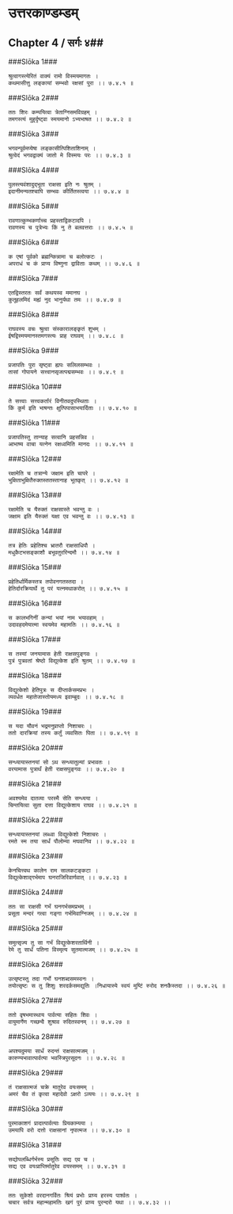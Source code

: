 उत्तरकाण्डम्डम्
===============================


## Chapter 4  / सर्गः ४##


###Slōka 1###


    श्रुत्वागस्त्येरितं वाक्यं रामो विस्मयमागतः ।
    कथमासीत्तु लङ्कायां सम्भवो रक्षसां पुरा ।। ७.४.१ ॥


###Slōka 2###


    ततः शिरः कम्पयित्वा त्रेताग्निसमविग्रहम् ।
    तमगस्त्यं मुहुर्दृष्ट्वा स्मयमानो ऽभ्यभाषत ।। ७.४.२ ॥


###Slōka 3###


    भगवन्पूर्वमप्येषा लङ्कासीत्पिशिताशिनाम् ।
    श्रुत्वेदं भगवद्वाक्यं जातो मे विस्मयः परः ।। ७.४.३ ॥


###Slōka 4###


    पुलस्त्यवंशादुद्भूता राक्षसा इति नः श्रुतम् ।
    इदानीमन्यतश्चापि सम्भवः कीर्तितस्त्वया ।। ७.४.४ ॥


###Slōka 5###


    रावणात्कुम्भकर्णाच्च प्रहस्ताद्विकटादपि ।
    रावणस्य च पुत्रेभ्यः किं नु ते बलवत्तराः ।। ७.४.५ ॥


###Slōka 6###


    क एषां पूर्वको ब्रह्मन्किन्नामा च बलोत्कटः ।
    अपराधं च कं प्राप्य विष्णुना द्राविताः कथम् ।। ७.४.६ ॥


###Slōka 7###


    एतद्विस्तरतः सर्वं कथयस्व ममानघ ।
    कुतूहलमिदं मह्यं नुद भानुर्यथा तमः ।। ७.४.७ ॥


###Slōka 8###


    राघवस्य वचः श्रुत्वा संस्कारालङ्कृतं शुभम् ।
    ईषद्विस्मयमानस्तमगस्त्यः प्राह राघवम् ।। ७.४.८ ॥


###Slōka 9###


    प्रजापतिः पुरा सृष्ट्वा ह्यपः सलिलसम्भवः ।
    तासां गोपायने सत्त्वानसृजत्पद्मसम्भवः ।। ७.४.९ ॥


###Slōka 10###


    ते सत्त्वाः सत्त्वकर्तारं विनीतवदुपस्थिताः ।
    किं कुर्म इति भाषन्तः क्षुत्पिपासाभयार्दिताः ।। ७.४.१० ॥


###Slōka 11###


    प्रजापतिस्तु तान्याह सत्वानि प्रहसन्निव ।
    आभाष्य वाचा यत्नेन रक्षध्वमिति मानदः ।। ७.४.११ ॥


###Slōka 12###


    रक्षामेति च तत्रान्ये जक्षाम इति चापरे ।
    भुक्षिताभुक्षितैरुक्तस्ततस्तानाह भूतकृत् ।। ७.४.१२ ॥


###Slōka 13###


    रक्षामेति च यैरुक्तं राक्षसास्ते भवन्तु वः ।
    जक्षाम इति यैरुक्तं यक्षा एव भवन्तु वः ।। ७.४.१३ ॥


###Slōka 14###


    तत्र हेतिः प्रहेतिश्च भ्रातरौ राक्षसाधिपौ ।
    मधुकैटभसङ्काशौ बभूवतुररिन्दमौ ।। ७.४.१४ ॥


###Slōka 15###


    प्रहेतिर्धार्मिकस्तत्र तपोवनगतस्तदा ।
    हेतिर्दारक्रियार्थे तु परं यत्नमथाकरोत् ।। ७.४.१५ ॥


###Slōka 16###


    स कालभगिनीं कन्यां भयां नाम भयावहाम् ।
    उदावहदमेयात्मा स्वयमेव महामतिः ।। ७.४.१६ ॥


###Slōka 17###


    स तस्यां जनयामास हेती राक्षसपुङ्गवः ।
    पुत्रं पुत्रवतां श्रेष्ठो विद्युत्केश इति श्रुतम् ।। ७.४.१७ ॥


###Slōka 18###


    विद्युत्केशो हेतिपुत्रः स दीप्तार्कसमप्रभः ।
    व्यवर्धत महातेजास्तोयमध्य इवाम्बुदः ।। ७.४.१८ ॥


###Slōka 19###


    स यदा यौवनं भद्रमनुप्राप्तो निशाचरः ।
    ततो दारक्रियां तस्य कर्तुं व्यवसितः पिता ।। ७.४.१९ ॥


###Slōka 20###


    सन्ध्यायास्तनयां सो ऽथ सन्ध्यातुल्यां प्रभावतः ।
    वरयामास पुत्रार्थं हेती राक्षसपुङ्गवः ।। ७.४.२० ॥


###Slōka 21###


    अवश्यमेव दातव्या परस्मै सेति सन्ध्यया ।
    चिन्तयित्वा सुता दत्ता विद्युत्केशाय राघव ।। ७.४.२१ ॥


###Slōka 22###


    सन्ध्यायास्तनयां लब्ध्वा विद्युत्केशो निशाचरः ।
    रमते स्म तया सार्धं पौलोम्या मघवानिव ।। ७.४.२२ ॥


###Slōka 23###


    केनचित्त्वथ कालेन राम सालकटङ्कटा ।
    विद्युत्केशाद्गर्भमाप घनराजिरिवार्णवात् ।। ७.४.२३ ॥


###Slōka 24###


    ततः सा राक्षसी गर्भं घनगर्भसमप्रभम् ।
    प्रसूता मन्दरं गत्वा गङ्गा गर्भमिवाग्निजम् ।। ७.४.२४ ॥


###Slōka 25###


    समुत्सृज्य तु सा गर्भं विद्युत्केशरतार्थिनी ।
    रेमे तु सार्धं पतिना विस्मृत्य सुतमात्मजम् ।। ७.४.२५ ॥


###Slōka 26###


    उत्सृष्टस्तु तदा गर्भो घनशब्दसमस्वनः ।
    तयोत्सृष्टः स तु शिशुः शरदर्कसमद्युतिः ।निधायास्ये स्वयं मुष्टिं रुरोद शनकैस्तदा ।। ७.४.२६ ॥


###Slōka 27###


    ततो वृषभमास्थाय पार्वत्या सहितः शिवः ।
    वायुमार्गेण गच्छन्वै शुश्राव रुदितस्वनम् ।। ७.४.२७ ॥


###Slōka 28###


    अपश्यदुमया सार्धं रुदन्तं राक्षसात्मजम् ।
    कारुण्यभावात्पार्वत्या भवस्त्रिपुरसूदनः ।। ७.४.२८ ॥


###Slōka 29###


    तं राक्षसात्मजं चक्रे मातुरेव वयःसमम् ।
    अमरं चैव तं कृत्वा महादेवो ऽक्षरो ऽव्ययः ।। ७.४.२९ ॥


###Slōka 30###


    पुरमाकाशगं प्रादात्पार्वत्याः प्रियकाम्यया ।
    उमयापि वरो दत्तो राक्षसानां नृपात्मज ।। ७.४.३० ॥


###Slōka 31###


    सद्योपलब्धिर्गर्भस्य प्रसूतिः सद्य एव च ।
    सद्य एव वयःप्राप्तिर्मातुरेव वयस्समम् ।। ७.४.३१ ॥


###Slōka 32###


    ततः सुकेशो वरदानगर्वितः श्रियं प्रभोः प्राप्य हरस्य पार्श्वतः ।
    चचार सर्वत्र महान्महामतिः खगं पुरं प्राप्य पुरन्दरो यथा ।। ७.४.३२ ।।


